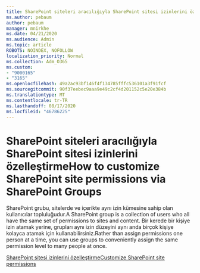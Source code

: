 ```yaml
---
title: SharePoint siteleri aracılığıyla SharePoint sitesi izinlerini özelleştirme
ms.author: pebaum
author: pebaum
manager: mnirkhe
ms.date: 04/21/2020
ms.audience: Admin
ms.topic: article
ROBOTS: NOINDEX, NOFOLLOW
localization_priority: Normal
ms.collection: Adm_O365
ms.custom:
- "9000165"
- "3165"
ms.openlocfilehash: 49a2ac93bf146f4f134785fffc536101a3f91fcf
ms.sourcegitcommit: 90f37eebec9aaa9e49c2cf4d201152c5e20e384b
ms.translationtype: MT
ms.contentlocale: tr-TR
ms.lasthandoff: 08/17/2020
ms.locfileid: "46786225"
---
```

# <a name="how-to-customize-sharepoint-site-permissions-via-sharepoint-groups"></a><span data-ttu-id="9b021-102">SharePoint siteleri aracılığıyla SharePoint sitesi izinlerini özelleştirme</span><span class="sxs-lookup"><span data-stu-id="9b021-102">How to customize SharePoint site permissions via SharePoint Groups</span></span> 

<span data-ttu-id="9b021-103">SharePoint grubu, sitelerde ve içerikte aynı izin kümesine sahip olan kullanıcılar topluluğudur.</span><span class="sxs-lookup"><span data-stu-id="9b021-103">A SharePoint group is a collection of users who all have the same set of permissions to sites and content.</span></span> <span data-ttu-id="9b021-104">Bir kerede bir kişiye izin atamak yerine, grupları aynı izin düzeyini aynı anda birçok kişiye kolayca atamak için kullanabilirsiniz.</span><span class="sxs-lookup"><span data-stu-id="9b021-104">Rather than assign permissions one person at a time, you can use groups to conveniently assign the same permission level to many people at once.</span></span>

[<span data-ttu-id="9b021-105">SharePoint sitesi izinlerini özelleştirme</span><span class="sxs-lookup"><span data-stu-id="9b021-105">Customize SharePoint site permissions</span></span>](https://docs.microsoft.com/sharepoint/customize-sharepoint-site-permissions)